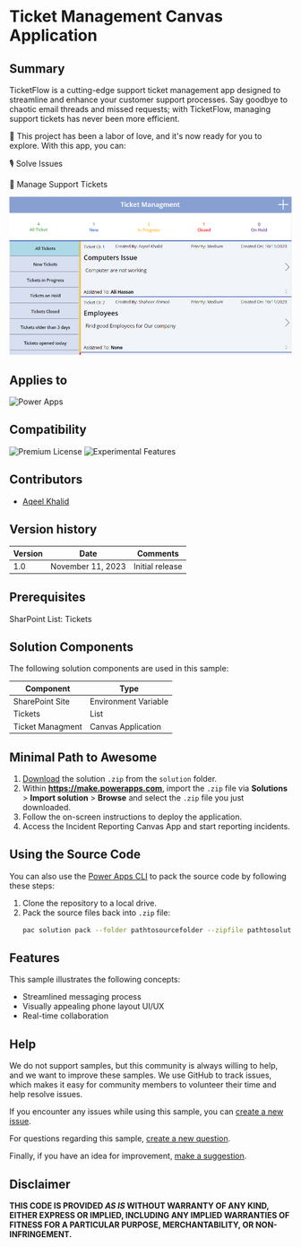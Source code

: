 # Ticket Management Canvas Application

## Summary

TicketFlow is a cutting-edge support ticket management app designed to streamline and enhance your customer support processes. Say goodbye to chaotic email threads and missed requests; with TicketFlow, managing support tickets has never been more efficient.

📢 This project has been a labor of love, and it's now ready for you to explore. With this app, you can:

🎙️ Solve Issues

📱 Manage Support Tickets


![image](./assets/Screenshot%202023-11-10%20214327.png)


## Applies to

![Power Apps](https://img.shields.io/badge/Power%20Apps-Yes-green "Yes")

## Compatibility
![Premium License](https://img.shields.io/badge/Premium%20License-Required-green.svg "Premium license required")
![Experimental Features](https://img.shields.io/badge/Experimental%20Features-No-red.svg "Does not rely on experimental features")

## Contributors

* [Aqeel Khalid](https://github.com/aqeel-khalid)

## Version history

Version|Date|Comments
-------|----|--------
1.0|November 11, 2023|Initial release

## Prerequisites

SharPoint List:
Tickets

## Solution Components

The following solution components are used in this sample:

Component|Type
---------|-----
SharePoint Site | Environment Variable
Tickets | List
Ticket Managment | Canvas Application

## Minimal Path to Awesome

1. [Download](./solution/mvp-content-sharing.zip) the solution `.zip` from the `solution` folder.
2. Within **https://make.powerapps.com**, import the `.zip` file via **Solutions** > **Import solution** > **Browse** and select the `.zip` file you just downloaded.
3. Follow the on-screen instructions to deploy the application.
4. Access the Incident Reporting Canvas App and start reporting incidents.

## Using the Source Code

You can also use the [Power Apps CLI](https://aka.ms/pac/docs) to pack the source code by following these steps:

1. Clone the repository to a local drive.
2. Pack the source files back into `.zip` file:
   ```bash
   pac solution pack --folder pathtosourcefolder --zipfile pathtosolution  --processCanvasApps
   ```

## Features

This sample illustrates the following concepts:

* Streamlined messaging process
* Visually appealing phone layout UI/UX
* Real-time collaboration

## Help

We do not support samples, but this community is always willing to help, and we want to improve these samples. We use GitHub to track issues, which makes it easy for  community members to volunteer their time and help resolve issues.

If you encounter any issues while using this sample, you can [create a new issue](https://github.com/pnp/powerapps-samples/issues/new?assignees=&labels=Needs%3A+Triage+%3Amag%3A%2Ctype%3Abug-suspected&template=bug-report.yml&sample=ticket-management&authors=@shaheerahmadch&title=ticket-management%20-%20).

For questions regarding this sample, [create a new question](https://github.com/pnp/powerapps-samples/issues/new?assignees=&labels=Needs%3A+Triage+%3Amag%3A%2Ctype%3Abug-suspected&template=question.yml&sample=ticket-management&authors=@shaheerahmadch&title=ticket-management%20-%20).

Finally, if you have an idea for improvement, [make a suggestion](https://github.com/pnp/powerapps-samples/issues/new?assignees=&labels=Needs%3A+Triage+%3Amag%3A%2Ctype%3Abug-suspected&template=suggestion.yml&sample=ticket-management&authors=@shaheerahmadch&title=ticket-management%20-%20).

## Disclaimer

**THIS CODE IS PROVIDED *AS IS* WITHOUT WARRANTY OF ANY KIND, EITHER EXPRESS OR IMPLIED, INCLUDING ANY IMPLIED WARRANTIES OF FITNESS FOR A PARTICULAR PURPOSE, MERCHANTABILITY, OR NON-INFRINGEMENT.**
